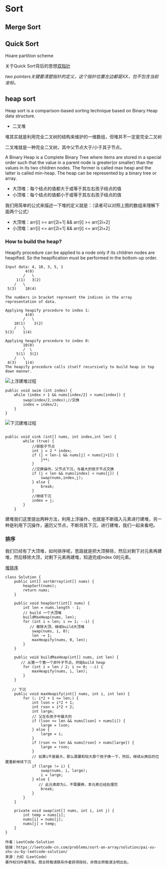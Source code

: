 # Sort
## Merge Sort

## Quick Sort
Hoare partition scheme

关于Quick Sort背后的思想[双指针](./hashTwoPointers.md)

*two pointers关键要清楚指针的定义，这个指针位置左边都是XX，包不包含当前坐标。*


## heap sort
Heap sort is a comparison-based sorting technique based on Binary Heap data structure.
* 二叉堆

堆其实就是利用完全二叉树的结构来维护的一维数组，但堆并不一定是完全二叉树

二叉堆就是一种完全二叉树，其中父节点大于/小于其子节点。

A Binary Heap is a Complete Binary Tree where items are stored in a special order such that the value in a parent node is greater(or smaller) than the values in its two children nodes. The former is called max heap and the latter is called min-heap. The heap can be represented by a binary tree or array.

* 大顶堆：每个结点的值都大于或等于其左右孩子结点的值
* 小顶堆：每个结点的值都小于或等于其左右孩子结点的值

我们用简单的公式来描述一下堆的定义就是：（读者可以对照上图的数组来理解下面两个公式）

* 大顶堆：arr[i] >= arr[2i+1] && arr[i] >= arr[2i+2] 
* 小顶堆：arr[i] <= arr[2i+1] && arr[i] <= arr[2i+2] 


### How to build the heap? 

Heapify procedure can be applied to a node only if its children nodes are heapified. So the heapification must be performed in the bottom-up order.
```
Input data: 4, 10, 3, 5, 1
         4(0)
        /   \
     1(1)   3(2)
    /   \
 5(3)    10(4)

The numbers in bracket represent the indices in the array 
representation of data.

Applying heapify procedure to index 1:
         4(0)
        /   \
    10(1)    3(2)
    /   \
5(3)    1(4)

Applying heapify procedure to index 0:
        10(0)
        /  \
     5(1)  3(2)
    /   \
 4(3)    1(4)
The heapify procedure calls itself recursively to build heap in top down manner.
```
![上浮建堆过程](./graphs/bottom_up_heapify.drawio.svg)
```
public void swim (int index) {
    while (index > 1 && nums[index/2] > nums[index]) {
        swap(index/2,index);//交换
        index = index/2;
    }
}
```

![下沉建堆过程](./graphs/top_down_heapify.drawio.svg)

```

public void sink (int[] nums, int index,int len) {
        while (true) {
            //获取子节点
            int j = 2 * index;
            if (j < len-1 && nums[j] < nums[j+1]) {
                j++;
            }
            //交换操作，父节点下沉，与最大的孩子节点交换
            if (j < len && nums[index] < nums[j]) {
                swap(nums,index,j);
            } else {
                break;
            } 
            //继续下沉
            index = j;
        }
    }
```


建堆我们这里提出两种方法，利用上浮操作，也就是不断插入元素进行建堆，另一种是利用下沉操作，遍历父节点，不断将其下沉，进行建堆，我们一起来看吧。

### 排序
我们已经有了大顶堆，如何排序呢，思路就是把大顶移除，然后对剩下对元素再建堆，然后移除大顶，对剩下元素再建堆，知道完成index 0的元素。

[堆排序](./graphs/top_down_heap_sort.drawio.svg)

```
class Solution {
    public int[] sortArray(int[] nums) {
        heapSort(nums);
        return nums;
    }

    public void heapSort(int[] nums) {
        int len = nums.length - 1;
        // build 一个大顶堆
        buildMaxHeap(nums, len);
        for (int i = len; i >= 1; --i) {
           // 移除大顶，继续build大顶堆
            swap(nums, i, 0);
            len -= 1;
            maxHeapify(nums, 0, len);
        }
    }

    public void buildMaxHeap(int[] nums, int len) {
       // 从第一个第一个非叶子节点，开始build heap
        for (int i = len / 2; i >= 0; --i) {
            maxHeapify(nums, i, len);
        }
    }

   // 下沉
    public void maxHeapify(int[] nums, int i, int len) {
        for (; i*2 + 1 <= len;) {
            int lson = i*2 + 1;
            int rson = i*2 + 2;
            int large;
            // 父左右孩子中最大的
            if (lson <= len && nums[lson] > nums[i]) {
                large = lson;
            } else {
                large = i;
            }
            if (rson <= len && nums[rson] > nums[large]) {
                large = rson;
            }
            // 如果i不是最大，那么需要和较大那个孩子换一下，然后，继续从换后的位置重新继续下沉
            if (large != i) {
                swap(nums, i, large);
                i = large;
            } else {
               // 此元素即为i，不需要换，本元素已经处理完
                break;
            }
        }
    }

    private void swap(int[] nums, int i, int j) {
        int temp = nums[i];
        nums[i] = nums[j];
        nums[j] = temp;
    }
}

作者：LeetCode-Solution
链接：https://leetcode-cn.com/problems/sort-an-array/solution/pai-xu-shu-zu-by-leetcode-solution/
来源：力扣（LeetCode）
著作权归作者所有。商业转载请联系作者获得授权，非商业转载请注明出处。
```

